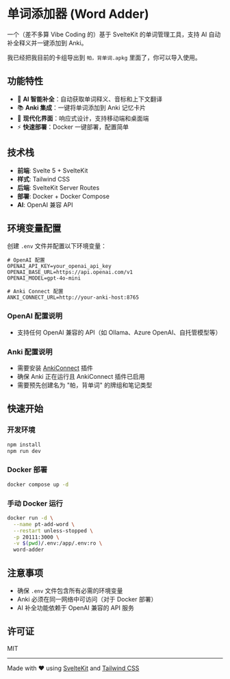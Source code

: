 # 单词添加器 (Word Adder)

一个（差不多算 Vibe Coding 的）基于 SvelteKit 的单词管理工具，支持 AI 自动补全释义并一键添加到 Anki。

我已经把我目前的卡组导出到 `帕，背单词.apkg` 里面了，你可以导入使用。

## 功能特性

- 🤖 **AI 智能补全**：自动获取单词释义、音标和上下文翻译
- 📚 **Anki 集成**：一键将单词添加到 Anki 记忆卡片
- 🎨 **现代化界面**：响应式设计，支持移动端和桌面端
- ⚡ **快速部署**：Docker 一键部署，配置简单

## 技术栈

- **前端**: Svelte 5 + SvelteKit
- **样式**: Tailwind CSS
- **后端**: SvelteKit Server Routes
- **部署**: Docker + Docker Compose
- **AI**: OpenAI 兼容 API

## 环境变量配置

创建 `.env` 文件并配置以下环境变量：

```env
# OpenAI 配置
OPENAI_API_KEY=your_openai_api_key
OPENAI_BASE_URL=https://api.openai.com/v1
OPENAI_MODEL=gpt-4o-mini

# Anki Connect 配置
ANKI_CONNECT_URL=http://your-anki-host:8765
```

### OpenAI 配置说明
- 支持任何 OpenAI 兼容的 API（如 Ollama、Azure OpenAI、自托管模型等）

### Anki 配置说明
- 需要安装 [AnkiConnect](https://ankiweb.net/shared/info/2055492159) 插件
- 确保 Anki 正在运行且 AnkiConnect 插件已启用
- 需要预先创建名为 "帕，背单词" 的牌组和笔记类型

## 快速开始

### 开发环境

```bash
npm install
npm run dev
```

### Docker 部署

```bash
docker compose up -d
```

### 手动 Docker 运行

```bash
docker run -d \
  --name pt-add-word \
  --restart unless-stopped \
  -p 20111:3000 \
  -v $(pwd)/.env:/app/.env:ro \
  word-adder
```

## 注意事项

- 确保 `.env` 文件包含所有必需的环境变量
- Anki 必须在同一网络中可访问（对于 Docker 部署）
- AI 补全功能依赖于 OpenAI 兼容的 API 服务

## 许可证

MIT

---
Made with ❤️ using [SvelteKit](https://kit.svelte.dev/) and [Tailwind CSS](https://tailwindcss.com/)